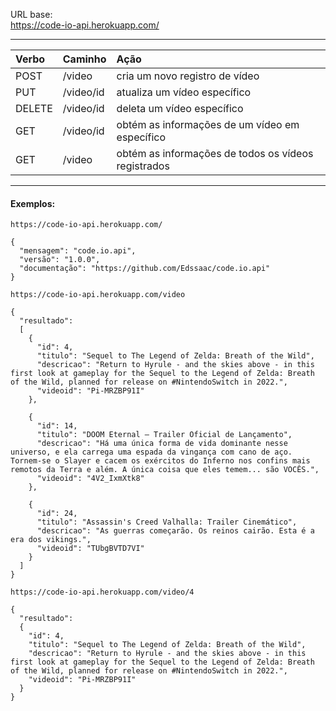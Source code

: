 URL base:\
https://code-io-api.herokuapp.com/

---

<div align="center">

| Verbo     | Caminho       | Ação  |
|:----------|:--------------|:------|
| POST      | /video        | cria um novo registro de vídeo                        |
| PUT       | /video/id     | atualiza um vídeo específico                          |
| DELETE    | /video/id     | deleta um vídeo específico                            |
| GET       | /video/id     | obtém as informações de um vídeo em específico        |
| GET       | /video        | obtém as informações de todos os vídeos registrados   |

</div>

---

#### Exemplos:

`https://code-io-api.herokuapp.com/`

```
{
  "mensagem": "code.io.api",
  "versão": "1.0.0",
  "documentação": "https://github.com/Edssaac/code.io.api"
}
```

`https://code-io-api.herokuapp.com/video`

```
{
  "resultado": 
  [
    {
      "id": 4,
      "titulo": "Sequel to The Legend of Zelda: Breath of the Wild",
      "descricao": "Return to Hyrule - and the skies above - in this first look at gameplay for the Sequel to the Legend of Zelda: Breath of the Wild, planned for release on #NintendoSwitch in 2022.",
      "videoid": "Pi-MRZBP91I"
    },

    {
      "id": 14,
      "titulo": "DOOM Eternal – Trailer Oficial de Lançamento",
      "descricao": "Há uma única forma de vida dominante nesse universo, e ela carrega uma espada da vingança com cano de aço. Tornem-se o Slayer e cacem os exércitos do Inferno nos confins mais remotos da Terra e além. A única coisa que eles temem... são VOCÊS.",
      "videoid": "4V2_IxmXtk8"
    },

    {
      "id": 24,
      "titulo": "Assassin's Creed Valhalla: Trailer Cinemático",
      "descricao": "As guerras começarão. Os reinos cairão. Esta é a era dos vikings.",
      "videoid": "TUbgBVTD7VI"
    }
  ]
}
```

`https://code-io-api.herokuapp.com/video/4`

```
{
  "resultado": 
  {
    "id": 4,
    "titulo": "Sequel to The Legend of Zelda: Breath of the Wild",
    "descricao": "Return to Hyrule - and the skies above - in this first look at gameplay for the Sequel to the Legend of Zelda: Breath of the Wild, planned for release on #NintendoSwitch in 2022.",
    "videoid": "Pi-MRZBP91I"
  }
}
```
